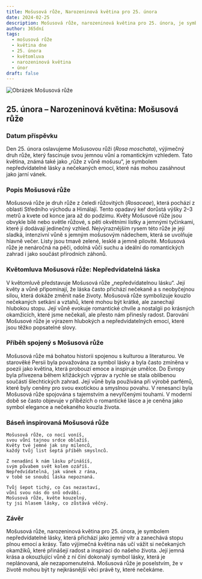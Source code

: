 ```yaml
---
title: Mošusová růže, Narozeninová květina pro 25. února
date: 2024-02-25
description: Mošusová růže, narozeninová květina pro 25. února, je symbolem Nepředvídatelná láska. Objevte její jedinečný význam, fascinující příběhy a poezii, která oslavuje její krásu.
author: 365dní
tags:
  - mošusová růže
  - květina dne
  - 25. února
  - květomluva
  - narozeninová květina
  - únor
draft: false
---
```


![Obrázek Mošusová růže](https://cdn.pixabay.com/photo/2020/04/26/11/08/rose-5094723_1280.jpg#center)


## 25. února – Narozeninová květina: Mošusová růže

### Datum příspěvku

Den 25. února oslavujeme Mošusovou růži (_Rosa moschata_), výjimečný druh růže, který fascinuje svou jemnou vůní a romantickým vzhledem. Tato květina, známá také jako „růže z vůně mošusu“, je symbolem nepředvídatelné lásky a nečekaných emocí, které nás mohou zasáhnout jako jarní vánek.

### Popis Mošusová růže

Mošusová růže je druh růže z čeledi růžovitých (_Rosaceae_), která pochází z oblasti Středního východu a Himálají. Tento opadavý keř dorůstá výšky 2–3 metrů a kvete od konce jara až do podzimu. Květy Mošusové růže jsou obvykle bílé nebo světle růžové, s pěti okvětními lístky a jemnými tyčinkami, které jí dodávají jedinečný vzhled. Nejvýraznějším rysem této růže je její sladká, intenzivní vůně s jemným mošusovým nádechem, která se uvolňuje hlavně večer. Listy jsou tmavě zelené, lesklé a jemně pilovité. Mošusová růže je nenáročná na péči, odolná vůči suchu a ideální do romantických zahrad i jako součást přírodních záhonů.

### Květomluva Mošusová růže: Nepředvídatelná láska

V květomluvě představuje Mošusová růže „nepředvídatelnou lásku“. Její květy a vůně připomínají, že láska často přichází nečekaně a s neobyčejnou silou, která dokáže změnit naše životy. Mošusová růže symbolizuje kouzlo nečekaných setkání a vztahů, které mohou být krátké, ale zanechají hlubokou stopu. Její vůně evokuje romantické chvíle a nostalgii po krásných okamžicích, které jsme nečekali, ale přesto nám přinesly radost. Darování Mošusové růže je výrazem hlubokých a nepředvídatelných emocí, které jsou těžko popsatelné slovy.

### Příběh spojený s Mošusová růže

Mošusová růže má bohatou historii spojenou s kulturou a literaturou. Ve starověké Persii byla považována za symbol lásky a byla často zmíněna v poezii jako květina, která probouzí emoce a inspiruje umělce. Do Evropy byla přivezena během křižáckých výprav a rychle se stala oblíbenou součástí šlechtických zahrad. Její vůně byla používána při výrobě parfémů, které byly ceněny pro svou exotickou a smyslnou povahu. V renesanci byla Mošusová růže spojována s tajemstvím a nevyřčenými touhami. V moderní době se často objevuje v příbězích o romantické lásce a je ceněna jako symbol elegance a nečekaného kouzla života.

### Báseň inspirovaná Mošusová růže

```
Mošusová růže, co nocí voníš,  
svou vůní tajnou srdce oblažíš.  
Květy tvé jemné jak sny milenců,  
každý tvůj list šeptá příběh smyslnců.

Z nenadání k nám lásku přinášíš,  
svým půvabem svět kolem ozáříš.  
Nepředvídatelná, jak vánek z rána,  
v tobě se snoubí láska nepoznaná.

Tvůj šepot tichý, co čas nezastaví,  
vůní svou nás do snů odvábí.  
Mošusová růže, květe kouzelný,  
ty jsi hlasem lásky, co zůstává věčný.
```

### Závěr

Mošusová růže, narozeninová květina pro 25. února, je symbolem nepředvídatelné lásky, která přichází jako jemný vítr a zanechává stopu plnou emocí a krásy. Tato výjimečná květina nás učí vážit si nečekaných okamžiků, které přinášejí radost a inspiraci do našeho života. Její jemná krása a okouzlující vůně z ní činí dokonalý symbol lásky, která je neplánovaná, ale nezapomenutelná. Mošusová růže je poselstvím, že v životě mohou být ty nejkrásnější věci právě ty, které nečekáme.